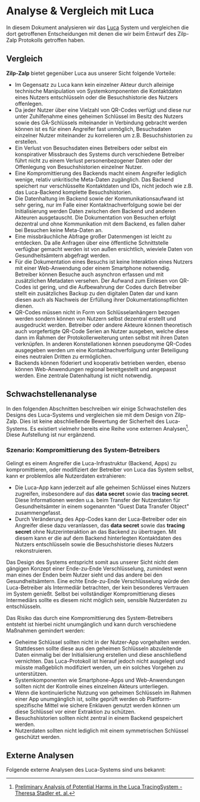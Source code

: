 # Analyse & Vergleich mit Luca

In diesem Dokument analysieren wir das [Luca](https://www.luca-app.de) System und vergleichen die dort getroffenen Entscheidungen mit denen die wir beim Entwurf des Zilp-Zalp Protokolls getroffen haben.

## Vergleich

**Zilp-Zalp** bietet gegenüber Luca aus unserer Sicht folgende Vorteile:

* Im Gegensatz zu Luca kann kein einzelner Akteur durch alleinige technische Manipulation von Systemkomponenten die Kontaktdaten eines Nutzers entschlüsseln oder die Besuchshistorie des Nutzers offenlegen.
* Da jeder Nutzer über eine Vielzahl von QR-Codes verfügt und diese nur unter Zuhilfenahme eines geheimen Schlüssel im Besitz des Nutzers sowie des GÄ-Schlüssels miteinander in Verbindung gebracht werden können ist es für einen Angreifer fast unmöglich, Besuchsdaten einzelner Nutzer miteinander zu korrelieren um z.B. Besuchshistorien zu erstellen.
* Ein Verlust von Besuchsdaten eines Betreibers oder selbst ein konspirativer Missbrauch des Systems durch verschiedene Betreiber führt nicht zu einem Verlust personenbezogener Daten oder der Offenlegung von Besuchshistorien einzelner Nutzer.
* Eine Kompromittierung des Backends macht einem Angreifer lediglich wenige, relativ unkritische Meta-Daten zugänglich. Das Backend speichert nur verschlüsselte Kontaktdaten und IDs, nicht jedoch wie z.B. das Luca-Backend komplette Besuchshistorien.
* Die Datenhaltung im Backend sowie der Kommunikationsaufwand ist sehr gering, nur im Falle einer Kontaktnachverfolgung sowie bei der Initialisierung werden Daten zwischen dem Backend und anderen Akteuren ausgetauscht. Die Dokumentation von Besuchen erfolgt dezentral und ohne Kommunikation mit dem Backend, es fallen daher bei Besuchen keine Meta-Daten an.
* Eine missbräuchliche Abfrage großer Datenmengen ist leicht zu entdecken. Da alle Anfragen über eine öffentliche Schnittstelle verfügbar gemacht werden ist von außen ersichtlich, wieviele Daten von Gesundheitsämtern abgefragt werden.
* Für die Dokumentation eines Besuchs ist keine Interaktion eines Nutzers mit einer Web-Anwendung oder einem Smartphone notwendig. Betreiber können Besuche auch asynchron erfassen und mit zusätzlichen Metadaten versehen. Der Aufwand zum Einlesen von QR-Codes ist gering, und die Aufbewahrung der Codes durch Betreiber stellt ein zusätzliches Backup zu den digitalen Daten dar und kann diesen auch als Nachweis der Erfüllung ihrer Dokumentationspflichten dienen.
* QR-Codes müssen nicht in Form von Schlüsselanhängern bezogen werden sondern können von Nutzern selbst dezentral erstellt und ausgedruckt werden. Betreiber oder andere Akteure können theoretisch auch vorgefertigte QR-Code Serien an Nutzer ausgeben, welche diese dann im Rahmen der Protokollerweiterung unten selbst mit ihren Daten verknüpfen. In anderen Konstellationen können pseudonyme QR-Codes ausgegeben werden um eine Kontaktnachverfolgung unter Beteiligung eines neutralen Dritten zu ermöglichen.
* Backends können föderiert und kooperativ betrieben werden, ebenso können Web-Anwendungen regional bereitgestellt und angepasst werden. Eine zentrale Datenhaltung ist nicht notwendig.

## Schwachstellenanalyse

In den folgenden Abschnitten beschreiben wir einige Schwachstellen des Designs des Luca-Systems und vergleichen sie mit dem Design von Zilp-Zalp. Dies ist keine abschließende Bewertung der Sicherheit des Luca-Systems. Es existiert vielmehr bereits eine Reihe vone externen Analysen[^1]. Diese Aufstellung ist nur ergänzend.

### Szenario: Kompromittierung des System-Betreibers

Gelingt es einem Angreifer die Luca-Infrastruktur (Backend, Apps) zu kompromittieren, oder modifiziert der Betreiber von Luca das System selbst, kann er problemlos alle Nutzerdaten extrahieren:

* Die Luca-App kann jederzeit auf alle geheimen Schlüssel eines Nutzers zugreifen, insbesondere auf das **data secret** sowie das **tracing secret**. Diese Informationen werden u.a. beim Transfer der Nutzerdaten für Gesundheitsämter in einem sogenannten "Guest Data Transfer Object" zusammengefasst.
* Durch Veränderung des App-Codes kann der Luca-Betreiber oder ein Angreifer diese dazu veranlassen, das **data secret** sowie das **tracing secret** ohne Nutzerinteraktion an das Backend zu übertragen. Mit diesem kann er die auf dem Backend hinterlegten Kontaktdaten des Nutzers entschlüsseln sowie die Besuchshistorie dieses Nutzers rekonstruieren.

Das Design des Systems entspricht somit aus unserer Sicht nicht dem gängigen Konzept einer Ende-zu-Ende Verschlüsselung, zumindest wenn man eines der Enden beim Nutzer sieht und das andere bei den Gesundheitsämtern. Eine echte Ende-zu-Ende Verschlüsselung würde den Luca-Betreiber als Intermediär betrachten, der kein besonderes Vertrauen im System genießt. Selbst bei vollständiger Kompromittierung dieses Intermediärs sollte es diesem nicht möglich sein, sensible Nutzerdaten zu entschlüsseln.

Das Risiko das durch eine Kompromittierung des System-Betreibers entsteht ist hierbei nicht unumgänglich und kann durch verschiedene Maßnahmen gemindert werden:

* Geheime Schlüssel sollten nicht in der Nutzer-App vorgehalten werden. Stattdessen sollte diese aus den geheimen Schlüsseln abzuleitende Daten einmalig bei der Initialisierung erstellen und diese anschließend vernichten. Das Luca-Protokoll ist hierauf jedoch nicht ausgelegt und müsste maßgeblich modifiziert werden, um ein solches Vorgehen zu unterstützen.
* Systemkomponenten wie Smartphone-Apps und Web-Anwendungen sollten nicht der Kontrolle eines einzelnen Akteurs unterliegen.
* Wenn die kontinuierliche Nutzung von geheimen Schlüsseln im Rahmen einer App unumgänglich ist, sollte geprüft werden ob Plattform-spezifische Mittel wie sichere Enklaven genutzt werden können um diese Schlüssel vor einer Extraktion zu schützen.
* Besuchshistorien sollten nicht zentral in einem Backend gespeichert werden.
* Nutzerdaten sollten nicht lediglich mit einem symmetrischen Schlüssel geschützt werden.

## Externe Analysen

Folgende externe Analysen des Luca-Systems sind uns bekannt:

[^1]: [Preliminary Analysis of Potential Harms in the Luca TracingSystem - Theresa Stadler et. al.](https://arxiv.org/pdf/2103.11958.pdf)
